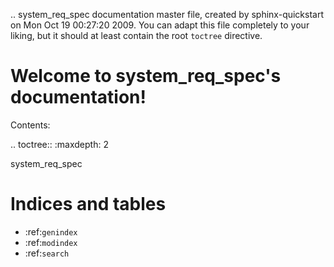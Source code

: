 .. system_req_spec documentation master file, created by
   sphinx-quickstart on Mon Oct 19 00:27:20 2009.
   You can adapt this file completely to your liking, but it should at least
   contain the root `toctree` directive.

Welcome to system_req_spec's documentation!
===========================================

Contents:

.. toctree::
   :maxdepth: 2

   system_req_spec

Indices and tables
==================

* :ref:`genindex`
* :ref:`modindex`
* :ref:`search`

